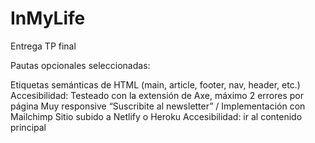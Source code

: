 # InMyLife
Entrega TP final

Pautas opcionales seleccionadas:


Etiquetas semánticas de HTML (main, article, footer, nav, header, etc.)
Accesibilidad: Testeado con la extensión de Axe, máximo 2 errores por página
Muy responsive
“Suscribite al newsletter” / Implementación con Mailchimp
Sitio subido a Netlify o Heroku
Accesibilidad: ir al contenido principal

